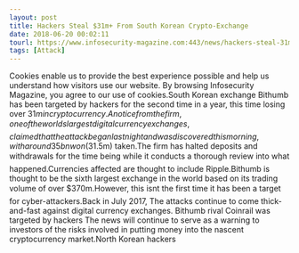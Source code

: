 ```yaml
---
layout: post
title: Hackers Steal $31m+ From South Korean Crypto-Exchange
date: 2018-06-20 00:02:11
tourl: https://www.infosecurity-magazine.com:443/news/hackers-steal-31m-cryptoexchange/
tags: [Attack]
---
```

Cookies enable us to provide the best experience possible and help us understand how visitors use our website. By browsing Infosecurity Magazine, you agree to our use of cookies.South Korean exchange Bithumb has been targeted by hackers for the second time in a year, this time losing over $31m in cryptocurrency.A notice from the firm, one of the worlds largest digital currency exchanges, claimed that the attack began last night and was discovered this morning, with around 35bn won ($31.5m) taken.The firm has halted deposits and withdrawals for the time being while it conducts a thorough review into what happened.Currencies affected are thought to include Ripple.Bithumb is thought to be the sixth largest exchange in the world based on its trading volume of over $370m.However, this isnt the first time it has been a target for cyber-attackers.Back in July 2017, The attacks continue to come thick-and-fast against digital currency exchanges. Bithumb rival Coinrail was targeted by hackers The news will continue to serve as a warning to investors of the risks involved in putting money into the nascent cryptocurrency market.North Korean hackers 